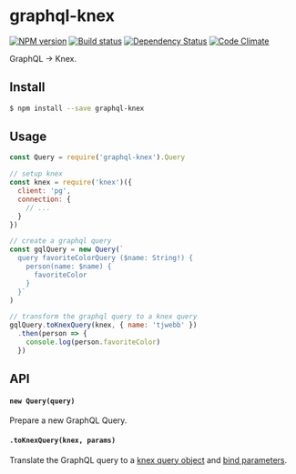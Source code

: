 # graphql-knex

[![NPM version][npm-image]][npm-url]
[![Build status][ci-image]][ci-url]
[![Dependency Status][daviddm-image]][daviddm-url]
[![Code Climate][codeclimate-image]][codeclimate-url]

GraphQL -> Knex.

## Install

```sh
$ npm install --save graphql-knex
```

## Usage

```js
const Query = require('graphql-knex').Query

// setup knex
const knex = require('knex')({
  client: 'pg',
  connection: {
    // ...
  }
})

// create a graphql query
const gqlQuery = new Query(`
  query favoriteColorQuery ($name: String!) {
    person(name: $name) {
      favoriteColor
    }
  }`
)

// transform the graphql query to a knex query
gqlQuery.toKnexQuery(knex, { name: 'tjwebb' })
  .then(person => {
    console.log(person.favoriteColor)
  })
```

## API

#### `new Query(query)`

Prepare a new GraphQL Query.

#### `.toKnexQuery(knex, params)`

Translate the GraphQL query to a [knex query object](http://knexjs.org/#Builder)
and [bind parameters](http://knexjs.org/#Raw-Bindings).

[npm-image]: https://img.shields.io/npm/v/graphql-knex.svg?style=flat-square
[npm-url]: https://npmjs.org/package/graphql-knex
[ci-image]: https://img.shields.io/travis/tjwebb/graphql-knex/master.svg?style=flat-square
[ci-url]: https://travis-ci.org/tjwebb/graphql-knex
[daviddm-image]: http://img.shields.io/david/tjwebb/graphql-knex.svg?style=flat-square
[daviddm-url]: https://david-dm.org/tjwebb/graphql-knex
[codeclimate-image]: https://img.shields.io/codeclimate/github/tjwebb/graphql-knex.svg?style=flat-square
[codeclimate-url]: https://codeclimate.com/github/tjwebb/graphql-knex


